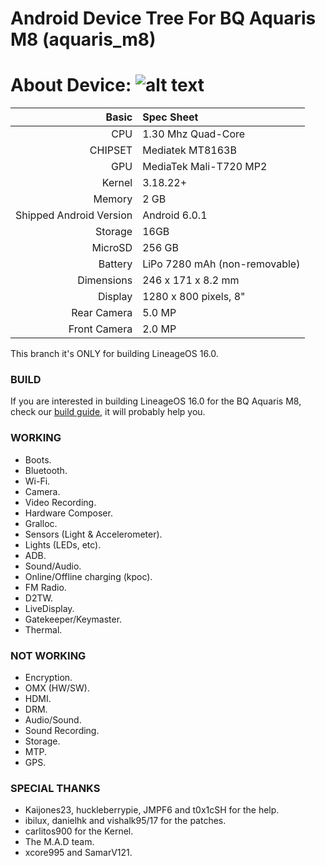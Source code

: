 Android Device Tree For BQ Aquaris M8 (aquaris_m8)
=================================================
About Device:
![alt text](http://i1.wp.com/www.blogtecnologia.es/wp-content/uploads/2017/02/bq.jpg)
=====================================
Basic   | Spec Sheet
-------:|:-------------------------
CPU     | 1.30 Mhz Quad-Core 
CHIPSET | Mediatek MT8163B
GPU     | MediaTek Mali-T720 MP2
Kernel  | 3.18.22+
Memory  | 2 GB
Shipped Android Version | Android 6.0.1
Storage | 16GB
MicroSD | 256 GB
Battery | LiPo 7280 mAh (non-removable)
Dimensions | 246 x 171 x 8.2 mm
Display | 1280 x 800 pixels, 8"
Rear Camera  | 5.0 MP
Front Camera | 2.0 MP

This branch it's ONLY for building LineageOS 16.0.

### BUILD ###
If you are interested in building LineageOS 16.0 for the BQ Aquaris M8, check our [build guide](https://github.com/mt8163/android_vendor_bq_mt8163/blob/lineage-16.0/README.md), it will probably help you.

### WORKING ###
- Boots.
- Bluetooth.
- Wi-Fi.
- Camera.
- Video Recording.
- Hardware Composer.
- Gralloc.
- Sensors (Light & Accelerometer).
- Lights (LEDs, etc).
- ADB.
- Sound/Audio.
- Online/Offline charging (kpoc).
- FM Radio.
- D2TW.
- LiveDisplay.
- Gatekeeper/Keymaster.
- Thermal.

### NOT WORKING ###
- Encryption.
- OMX (HW/SW).
- HDMI.
- DRM.
- Audio/Sound.
- Sound Recording.
- Storage.
- MTP.
- GPS.

### SPECIAL THANKS ###
- Kaijones23, huckleberrypie, JMPF6 and t0x1cSH for the help.
- ibilux, danielhk and vishalk95/17 for the patches.
- carlitos900 for the Kernel.
- The M.A.D team.
- xcore995 and SamarV121.
